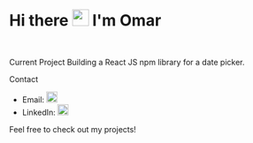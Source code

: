 <h1>Hi there <img src="https://media.giphy.com/media/hvRJCLFzcasrR4ia7z/giphy.gif" width="30px" height="30px"> I'm Omar </h1>  
<br>


Current Project
Building a React JS npm library for a date picker.

 Contact
<ul>
  <li>
    Email: <a href="mailto:omarfayadhd2001@gmail.com"><img src="https://img.icons8.com/ios-filled/50/000000/email-open.png" width="20px" height="20px"/></a>

  </li>
  <li>
    LinkedIn: <a href="https://www.linkedin.com/in/omar-fayadh-d-b0bbb3214?utm_source=share&utm_campaign=share_via&utm_content=profile&utm_medium=android_app"><img src="https://img.icons8.com/ios-filled/50/000000/linkedin.png" width="20px" height="20px"/></a>
    
  </li>
</ul>

Feel free to check out my projects!
